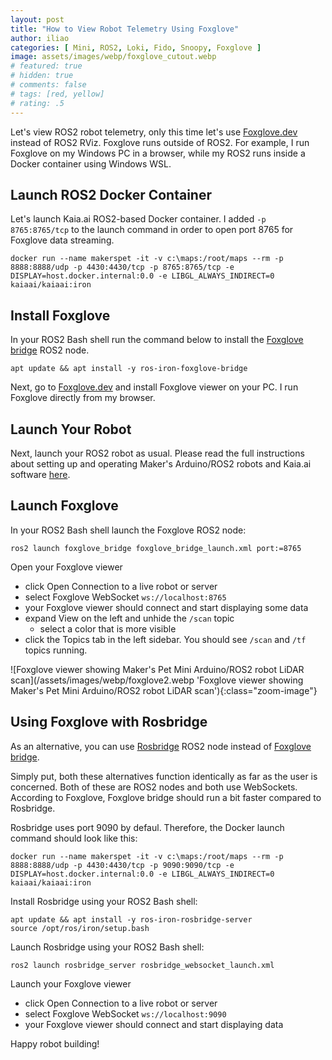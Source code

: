 ```yaml
---
layout: post
title: "How to View Robot Telemetry Using Foxglove"
author: iliao
categories: [ Mini, ROS2, Loki, Fido, Snoopy, Foxglove ]
image: assets/images/webp/foxglove_cutout.webp
# featured: true
# hidden: true
# comments: false
# tags: [red, yellow]
# rating: .5
---
```


Let's view ROS2 robot telemetry, only this time let's use [Foxglove.dev](https://foxglove.dev) instead of ROS2 RViz. Foxglove runs outside of ROS2. For example, I run Foxglove on my Windows PC in a browser, while my ROS2 runs inside a Docker container using Windows WSL.

## Launch ROS2 Docker Container

Let's launch Kaia.ai ROS2-based Docker container. I added `-p 8765:8765/tcp` to the launch command in order to open port 8765 for Foxglove data streaming.

```
docker run --name makerspet -it -v c:\maps:/root/maps --rm -p 8888:8888/udp -p 4430:4430/tcp -p 8765:8765/tcp -e DISPLAY=host.docker.internal:0.0 -e LIBGL_ALWAYS_INDIRECT=0 kaiaai/kaiaai:iron
```
## Install Foxglove

In your ROS2 Bash shell run the command below to install the [Foxglove bridge](https://github.com/foxglove/ros-foxglove-bridge) ROS2 node.

```
apt update && apt install -y ros-iron-foxglove-bridge
```

Next, go to [Foxglove.dev](https://foxglove.dev) and install Foxglove viewer on your PC. I run Foxglove directly from my browser.

## Launch Your Robot

Next, launch your ROS2 robot as usual. Please read the full instructions about setting up and operating Maker's Arduino/ROS2 robots and Kaia.ai software [here](https://makerspet.com/blog/BLD-120MM-PACK/).


## Launch Foxglove

In your ROS2 Bash shell launch the Foxglove ROS2 node:

```
ros2 launch foxglove_bridge foxglove_bridge_launch.xml port:=8765
```

Open your Foxglove viewer
- click Open Connection to a live robot or server
- select Foxglove WebSocket `ws://localhost:8765`
- your Foxglove viewer should connect and start displaying some data
- expand View on the left and unhide the `/scan` topic
  - select a color that is more visible
- click the Topics tab in the left sidebar. You should see `/scan` and `/tf` topics running.

![Foxglove viewer showing Maker's Pet Mini Arduino/ROS2 robot LiDAR scan](/assets/images/webp/foxglove2.webp 'Foxglove viewer showing Maker's Pet Mini Arduino/ROS2 robot LiDAR scan'){:class="zoom-image"}

## Using Foxglove with Rosbridge

As an alternative, you can use [Rosbridge](https://github.com/RobotWebTools/rosbridge_suite) ROS2 node instead of [Foxglove bridge](https://github.com/foxglove/ros-foxglove-bridge).

Simply put, both these alternatives function identically as far as the user is concerned. Both of these are ROS2 nodes and both use WebSockets. According to Foxglove, Foxglove bridge should run a bit faster compared to Rosbridge.

Rosbridge uses port 9090 by defaul. Therefore, the Docker launch command should look like this:

```
docker run --name makerspet -it -v c:\maps:/root/maps --rm -p 8888:8888/udp -p 4430:4430/tcp -p 9090:9090/tcp -e DISPLAY=host.docker.internal:0.0 -e LIBGL_ALWAYS_INDIRECT=0 kaiaai/kaiaai:iron
```

Install Rosbridge using your ROS2 Bash shell:

```
apt update && apt install -y ros-iron-rosbridge-server
source /opt/ros/iron/setup.bash
```

Launch Rosbridge using your ROS2 Bash shell:

```
ros2 launch rosbridge_server rosbridge_websocket_launch.xml
```

Launch your Foxglove viewer
- click Open Connection to a live robot or server
- select Foxglove WebSocket `ws://localhost:9090`
- your Foxglove viewer should connect and start displaying data

Happy robot building!